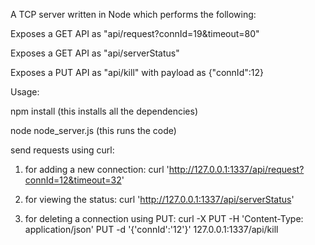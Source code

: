 A TCP server written in Node which performs the following:

Exposes a GET API as &quot;api/request?connId=19&amp;timeout=80&quot;

Exposes a GET API as &quot;api/serverStatus&quot;

Exposes a PUT API as &quot;api/kill&quot; with payload as {&quot;connId&quot;:12}


Usage:

npm install (this installs all the dependencies)

node node_server.js (this runs the code)

send requests using curl:

1. for adding a new connection:
    curl 'http://127.0.0.1:1337/api/request?connId=12&timeout=32' 

2. for viewing the status:
    curl 'http://127.0.0.1:1337/api/serverStatus' 

3. for deleting a connection using PUT:
	curl -X PUT -H 'Content-Type: application/json' PUT -d '{'connId':'12'}' 127.0.0.1:1337/api/kill

